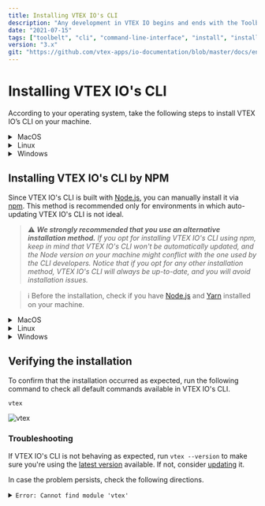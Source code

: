 ```yaml
---
title: Installing VTEX IO's CLI
description: "Any development in VTEX IO begins and ends with the Toolbelt, our CLI (Command Line Interface). Learn now how to install it in your terminal."
date: "2021-07-15"
tags: ["toolbelt", "cli", "command-line-interface", "install", "installation"]
version: "3.x"
git: "https://github.com/vtex-apps/io-documentation/blob/master/docs/en/Recipes/development/vtex-io-cli-install.md"
---
```


# Installing VTEX IO's CLI

According to your operating system, take the following steps to install VTEX IO’s CLI on your machine.

<details>
  <summary><span class="fa fa-apple">&nbsp;</span>MacOS</summary>
  <br>

1. Go to the **Homebrew** [page](https://brew.sh/index).
2. Copy the command below **Install Homebrew**.

![brew](https://files.readme.io/7a812a5-Screen_Shot_2021-04-20_at_19.49.25.png)

```sh
$ /bin/bash -c “$(curl -fsSL https://raw.githubusercontent.com/Homebrew/install/HEAD/install.sh)”
```

3. Open a terminal by typing `Command + Space` and typing` terminal`.

4. In your terminal, paste the **Homebrew** command and hit `Return` (Enter).

5. Now, **install VTEX IO'S CLI** by running the following command:

```sh
brew tap vtex/vtex
brew install vtex
```

<br>
</details>

<details>
  <summary><span class="fa fa-linux">&nbsp;</span>Linux</summary>
<br>

For Linux, you will use the standalone install, a tarball with a binary that contains its own `node.js` binary.

>ℹ️ Before the installation, check if you have the command-line tool and library, [curl](https://curl.se/).

Open your command line and run the following command to install **VTEX IO'S CLI**:

```sh
curl -L https://vtex.io/vtexcli/install | sh
```


<br>
</details>

<details>
  <summary><span class="fa fa-windows">&nbsp;</span>Windows</summary>
<br>

For Windows you can install it via Windows installer or [Chocolatey](https://chocolatey.org/).

* **Installer for Windows**

  <a href="https://vtex.io/vtexcli/install/win-x64" style="text-decoration:none;"
        class="vtex-landing-button vtex-header-hero-y-margin rebel_pink_background">VTEX Setup</a>

1. Once downloaded, got to the folder where the VTEX Setup was downloaded and open it on your machine.
2. To finish the installation process, follow the instructions described on it.

* **Chocolatey**
1. Download and install **Chocolatey** as described on this [document](https://chocolatey.org/install).
2. Once Chocolatey is set up, run the following command:

```sh
choco install vtex
```


<br>
</details>

## Installing VTEX IO's CLI by NPM

Since VTEX IO's CLI is built with [Node.js](https://nodejs.org/en/), you can manually install it via [npm](https://www.npmjs.com/package/vtex). This method is recommended only for environments in which auto-updating VTEX IO's CLI is not ideal.

>⚠️ ***We strongly recommended that you use an alternative installation method.***
> *If you opt for installing VTEX IO's CLI using npm, keep in mind that VTEX IO's CLI won't be automatically updated, and the Node version on your machine might conflict with the one used by the CLI developers. Notice that if you opt for any other installation method, VTEX IO's CLI will always be up-to-date, and you will avoid installation issues.*

>ℹ️  Before the installation, check if you have [Node.js](https://nodejs.org/) and [Yarn](https://yarnpkg.com/) installed on your machine.

<details>
  <summary><span class="fa fa-apple">&nbsp;</span>MacOS</summary>
  <br>

1. Go to the **Homebrew** [page](https://brew.sh/index).
2. Copy the command below **Install Homebrew**.

![brew](https://files.readme.io/7a812a5-Screen_Shot_2021-04-20_at_19.49.25.png)

```sh
$ /bin/bash -c “$(curl -fsSL https://raw.githubusercontent.com/Homebrew/install/HEAD/install.sh)”
```

3. Open a terminal by typing `Command + Space` and typing` terminal`.

4. In your terminal, paste the **Homebrew** command and hit `Return` (Enter).

5. After the Homebrew installation is finished, run the following command:

  ```sh
  brew install node
  ```

6. Now, **install Yarn** by running 
  
  ```sh
  brew install yarn
  ```

7. And finally, install **VTEX IO's CLI** by running:

  ```sh
  yarn global add vtex
  ```



<br>
</details>

<details>
  <summary><span class="fa fa-linux">&nbsp;</span>Linux</summary>
<br>

1. Install **Node.js** by running the following command: 
   
  ```sh
  sudo apt install nodejs
  ```

2. Install **Yarn** by following the [Yarn installation](https://classic.yarnpkg.com/en/docs/install#gentoo-stable) for Linux.
3. Install VTEX IO's CLI by running the following command:

```sh
$ sudo yarn global add vtex
```


<br>
</details>

<details>
  <summary><span class="fa fa-windows">&nbsp;</span>Windows</summary>
<br>

1. Download and install **Node.js** as described on this [document](https://nodejs.org/pt-br/download/).
2. Download and install **Yarn** as described on this [document](https://classic.yarnpkg.com/en/docs/getting-started).
3. Open the CMD by pressing the Windows key and typing `cmd`.
4. Install VTEX IO's CLI by running the following command.

```sh
$ yarn global add vtex
```

<br>
</details>
 

## Verifying the installation

To confirm that the installation occurred as expected, run the following command to check all default commands available in VTEX IO's CLI.

```sh
vtex
```

![vtex](https://raw.githubusercontent.com/vtex-apps/io-documentation/master/docs/en/Recipes/development/Media/vtex-command.png)

### Troubleshooting

If VTEX IO's CLI is not behaving as expected, run `vtex --version` to make sure you're using the [latest version](https://github.com/vtex/toolbelt/blob/3.x/CHANGELOG.md) available. If not, consider [updating](https://developers.vtex.com/vtex-developer-docs/docs/vtex-io-documentation-vtex-io-cli-update) it.

In case the problem persists, check the following directions.

<details>
  <summary><code>Error: Cannot find module 'vtex'</code></summary>
  <br>

  This error is related to commands detached from the VTEX IO's CLI base code (i.e., [plugins](https://developers.vtex.com/vtex-developer-docs/docs/vtex-io-documentation-vtex-io-vtex-io-cli-plugins)). 

  Even though plugins are decoupled from VTEX IO's CLI, they rely on the CLI functionalities. Therefore, this error signalizes that these plugins are failing to access VTEX IO's CLI functionalities.

  To solve this problem, you will need to create a [symlink](https://en.wikipedia.org/wiki/Symbolic_link) from `{vtex-folder}/node_modules/vtex` to `{vtex-folder}/`.

  Creating a symlink:

  <details style="padding-left:30px">
    <summary><span class="fa fa-apple">&nbsp;</span> MacOS</summary>
  <br>

  *Brew*

  ```
  ln -s /usr/local/Cellar/vtex/2.119.2/libexec /usr/local/Cellar/vtex/2.119.2/libexec/node_modules/vtex
  ```

  <br>
  </details>
  <br>
  <details style="padding-left:30px">
  <summary><span class="fa fa-linux">&nbsp;</span>Linux</summary>
  <br>

  *Standalone*

  ```
  ln -s /usr/local/lib/vtex /usr/local/lib/vtex/node_modules/vtex
  ```

  <br>
  </details>
  <br>
  <details style="padding-left:30px">
    <summary><span class="fa fa-windows">&nbsp;</span>Windows</summary>
  <br>

  *Chocolatey*

  ```
  New-Item -ItemType SymbolicLink -Path 'C:\Program Files\vtex\client\node_modules\vtex' -Target 'C:\Program Files\vtex\client'    
  ```

  <br>
</details>
  
If the error persists, don't hesitate to [open a support ticket.](https://help-tickets.vtex.com/smartlink/sso/login/zendesk)
